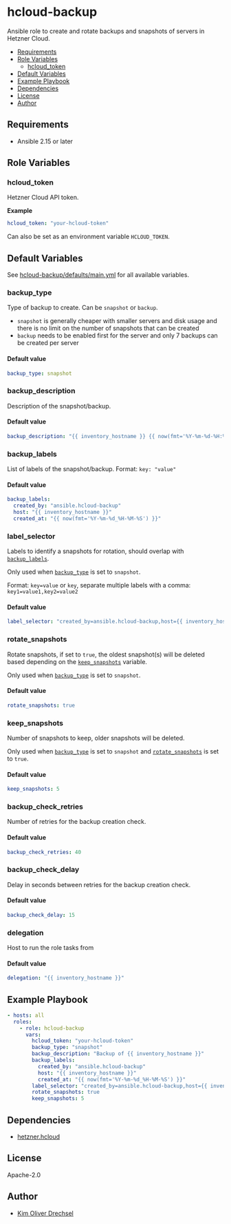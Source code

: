 # hcloud-backup

Ansible role to create and rotate backups and snapshots of servers in Hetzner Cloud.

<!-- TOC -->
* [Requirements](#requirements)
* [Role Variables](#role-variables)
  * [hcloud_token](#hcloud_token)
* [Default Variables](#default-variables)
* [Example Playbook](#example-playbook)
* [Dependencies](#dependencies)
* [License](#license)
* [Author](#author)
<!-- TOC -->

## Requirements

- Ansible 2.15 or later

## Role Variables

### hcloud_token

Hetzner Cloud API token.

**Example**
```yaml
hcloud_token: "your-hcloud-token"
```

Can also be set as an environment variable `HCLOUD_TOKEN`.

## Default Variables

See [hcloud-backup/defaults/main.yml](hcloud-backup/defaults/main.yml) for all available variables.

### backup_type

Type of backup to create. Can be `snapshot` or `backup`.

- `snapshot` is generally cheaper with smaller servers and disk usage and there is no limit on the number of snapshots that can be created
- `backup` needs to be enabled first for the server and only 7 backups can be created per server

#### Default value

```yaml
backup_type: snapshot
```

### backup_description

Description of the snapshot/backup.

#### Default value

```yaml
backup_description: "{{ inventory_hostname }} {{ now(fmt='%Y-%m-%d-%H:%M:%S') }}"
```

### backup_labels

List of labels of the snapshot/backup.
Format: `key: "value"`

#### Default value

```yaml
backup_labels:
  created_by: "ansible.hcloud-backup"
  host: "{{ inventory_hostname }}"
  created_at: "{{ now(fmt='%Y-%m-%d_%H-%M-%S') }}"
```

### label_selector

Labels to identify a snapshots for rotation, should overlap with [`backup_labels`](#backup_labels).

Only used when [`backup_type`](#backup_type) is set to `snapshot`.

Format: `key=value` or `key`, separate multiple labels with a comma: `key1=value1,key2=value2`

#### Default value

```yaml
label_selector: "created_by=ansible.hcloud-backup,host={{ inventory_hostname }}"
```

### rotate_snapshots

Rotate snapshots, if set to `true`, the oldest snapshot(s) will be deleted based
depending on the [`keep_snapshots`](#keep_snapshots) variable.

Only used when [`backup_type`](#backup_type) is set to `snapshot`.

#### Default value

```yaml
rotate_snapshots: true
```

### keep_snapshots

Number of snapshots to keep, older snapshots will be deleted.

Only used when [`backup_type`](#backup_type) is set to `snapshot` 
and [`rotate_snapshots`](#rotate_snapshots) is set to `true`.

#### Default value

```yaml
keep_snapshots: 5
```

### backup_check_retries

Number of retries for the backup creation check.

#### Default value

```yaml
backup_check_retries: 40
```

### backup_check_delay

Delay in seconds between retries for the backup creation check.

#### Default value

```yaml
backup_check_delay: 15
```

### delegation

Host to run the role tasks from

#### Default value

```yaml
delegation: "{{ inventory_hostname }}"
```

## Example Playbook

```yaml
- hosts: all
  roles:
    - role: hcloud-backup
      vars:
        hcloud_token: "your-hcloud-token"
        backup_type: "snapshot"
        backup_description: "Backup of {{ inventory_hostname }}"
        backup_labels:
          created_by: "ansible.hcloud-backup"
          host: "{{ inventory_hostname }}"
          created_at: "{{ now(fmt='%Y-%m-%d_%H-%M-%S') }}"
        label_selector: "created_by=ansible.hcloud-backup,host={{ inventory_hostname }}"
        rotate_snapshots: true
        keep_snapshots: 5
```

## Dependencies

- [hetzner.hcloud](https://galaxy.ansible.com/ui/repo/published/hetzner/hcloud/)

## License

Apache-2.0

## Author

- [Kim Oliver Drechsel](https://github.com/kimdre)
